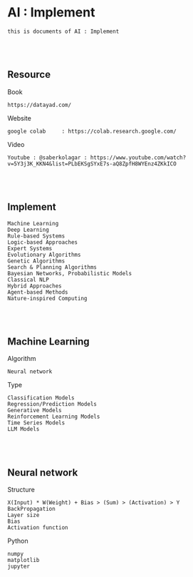 <!--------------------------------------------------------------------------------- Description -->
# AI : Implement
    this is documents of AI : Implement

<!--------------------------------------------------------------------------------- Resource -->
<br><br>

## Resource  
<!-------------------------- Book -->
Book
```
https://datayad.com/
```
<!-------------------------- Website -->
Website
```
google colab     : https://colab.research.google.com/
```
<!-------------------------- Video -->
Video
```
Youtube : @saberkolagar : https://www.youtube.com/watch?v=5Y3j3K_KKN4&list=PLbEKSgSYxE7s-aQ8ZpfH8WYEnz4ZKkICO

```

<!--------------------------------------------------------------------------------- Implement -->
<br><br>

## Implement
```
Machine Learning
Deep Learning
Rule-based Systems
Logic-based Approaches
Expert Systems
Evolutionary Algorithms
Genetic Algorithms
Search & Planning Algorithms
Bayesian Networks, Probabilistic Models
Classical NLP
Hybrid Approaches
Agent-based Methods
Nature-inspired Computing
```

<!--------------------------------------------------------------------------------- Machine Learning -->
<br><br>

## Machine Learning
Algorithm
```
Neural network
```
Type
```
Classification Models
Regression/Prediction Models
Generative Models
Reinforcement Learning Models
Time Series Models
LLM Models
```


<!--------------------------------------------------------------------------------- Neural network -->
<br><br>

## Neural network
<!-------------------------- Structure -->
Structure
```
X(Input) * W(Weight) + Bias > (Sum) > (Activation) > Y 
BackPropagation
Layer size
Bias
Activation function
```
<!-------------------------- Python -->
Python
```
numpy
matplotlib
jupyter
```
